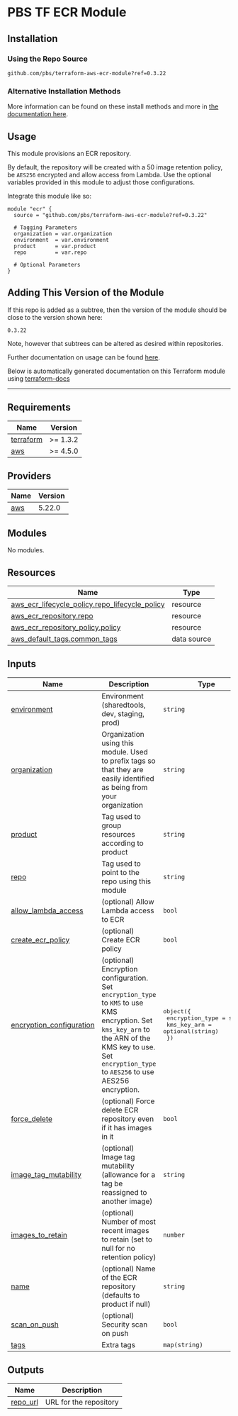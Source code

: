 # PBS TF ECR Module

## Installation

### Using the Repo Source

```hcl
github.com/pbs/terraform-aws-ecr-module?ref=0.3.22
```

### Alternative Installation Methods

More information can be found on these install methods and more in [the documentation here](./docs/general/install).

## Usage

This module provisions an ECR repository.

By default, the repository will be created with a 50 image retention policy, be `AES256` encrypted and allow access from Lambda. Use the optional variables provided in this module to adjust those configurations.

Integrate this module like so:

```hcl
module "ecr" {
  source = "github.com/pbs/terraform-aws-ecr-module?ref=0.3.22"

  # Tagging Parameters
  organization = var.organization
  environment  = var.environment
  product      = var.product
  repo         = var.repo

  # Optional Parameters
}
```

## Adding This Version of the Module

If this repo is added as a subtree, then the version of the module should be close to the version shown here:

`0.3.22`

Note, however that subtrees can be altered as desired within repositories.

Further documentation on usage can be found [here](./docs).

Below is automatically generated documentation on this Terraform module using [terraform-docs][terraform-docs]

---

[terraform-docs]: https://github.com/terraform-docs/terraform-docs

## Requirements

| Name | Version |
|------|---------|
| <a name="requirement_terraform"></a> [terraform](#requirement\_terraform) | >= 1.3.2 |
| <a name="requirement_aws"></a> [aws](#requirement\_aws) | >= 4.5.0 |

## Providers

| Name | Version |
|------|---------|
| <a name="provider_aws"></a> [aws](#provider\_aws) | 5.22.0 |

## Modules

No modules.

## Resources

| Name | Type |
|------|------|
| [aws_ecr_lifecycle_policy.repo_lifecycle_policy](https://registry.terraform.io/providers/hashicorp/aws/latest/docs/resources/ecr_lifecycle_policy) | resource |
| [aws_ecr_repository.repo](https://registry.terraform.io/providers/hashicorp/aws/latest/docs/resources/ecr_repository) | resource |
| [aws_ecr_repository_policy.policy](https://registry.terraform.io/providers/hashicorp/aws/latest/docs/resources/ecr_repository_policy) | resource |
| [aws_default_tags.common_tags](https://registry.terraform.io/providers/hashicorp/aws/latest/docs/data-sources/default_tags) | data source |

## Inputs

| Name | Description | Type | Default | Required |
|------|-------------|------|---------|:--------:|
| <a name="input_environment"></a> [environment](#input\_environment) | Environment (sharedtools, dev, staging, prod) | `string` | n/a | yes |
| <a name="input_organization"></a> [organization](#input\_organization) | Organization using this module. Used to prefix tags so that they are easily identified as being from your organization | `string` | n/a | yes |
| <a name="input_product"></a> [product](#input\_product) | Tag used to group resources according to product | `string` | n/a | yes |
| <a name="input_repo"></a> [repo](#input\_repo) | Tag used to point to the repo using this module | `string` | n/a | yes |
| <a name="input_allow_lambda_access"></a> [allow\_lambda\_access](#input\_allow\_lambda\_access) | (optional) Allow Lambda access to ECR | `bool` | `true` | no |
| <a name="input_create_ecr_policy"></a> [create\_ecr\_policy](#input\_create\_ecr\_policy) | (optional) Create ECR policy | `bool` | `true` | no |
| <a name="input_encryption_configuration"></a> [encryption\_configuration](#input\_encryption\_configuration) | (optional) Encryption configuration. Set `encryption_type` to `KMS` to use KMS encryption. Set `kms_key_arn` to the ARN of the KMS key to use. Set `encryption_type` to `AES256` to use AES256 encryption. | <pre>object({<br>    encryption_type = string<br>    kms_key_arn     = optional(string)<br>  })</pre> | <pre>{<br>  "encryption_type": "AES256",<br>  "kms_key_arn": null<br>}</pre> | no |
| <a name="input_force_delete"></a> [force\_delete](#input\_force\_delete) | (optional) Force delete ECR repository even if it has images in it | `bool` | `false` | no |
| <a name="input_image_tag_mutability"></a> [image\_tag\_mutability](#input\_image\_tag\_mutability) | (optional) Image tag mutability (allowance for a tag be reassigned to another image) | `string` | `"IMMUTABLE"` | no |
| <a name="input_images_to_retain"></a> [images\_to\_retain](#input\_images\_to\_retain) | (optional) Number of most recent images to retain (set to null for no retention policy) | `number` | `50` | no |
| <a name="input_name"></a> [name](#input\_name) | (optional) Name of the ECR repository (defaults to product if null) | `string` | `null` | no |
| <a name="input_scan_on_push"></a> [scan\_on\_push](#input\_scan\_on\_push) | (optional) Security scan on push | `bool` | `true` | no |
| <a name="input_tags"></a> [tags](#input\_tags) | Extra tags | `map(string)` | `{}` | no |

## Outputs

| Name | Description |
|------|-------------|
| <a name="output_repo_url"></a> [repo\_url](#output\_repo\_url) | URL for the repository |
